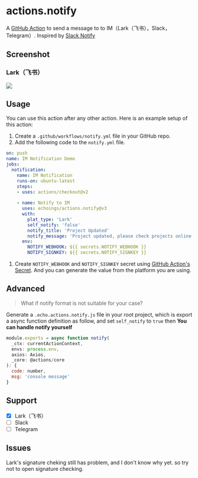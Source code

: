 # actions.notify

A [GitHub Action](https://github.com/features/actions) to send a message to to IM（Lark（飞书），Slack，Telegram）. Inspired by [Slack Notify](https://github.com/marketplace/actions/slack-notify)

## **Screenshot**
### Lark（飞书）
![](https://cdn.jsdelivr.net/gh/echoings/un@l/assets/20201207094354.png)

## Usage

You can use this action after any other action. Here is an example setup of this action:

1. Create a `.github/workflows/notify.yml` file in your GitHub repo.
2. Add the following code to the `notify.yml` file.

```yml
on: push
name: IM Notification Demo
jobs:
  notification:
    name: IM Notification
    runs-on: ubuntu-latest
    steps:
    - uses: actions/checkout@v2
    
    - name: Notify to IM
      uses: echoings/actions.notify@v3
      with:
        plat_type: 'Lark'
        self_notify: 'false'
        notify_title: 'Project Updated'
        notify_message: 'Project updated, please check projects online status'
      env:
        NOTIFY_WEBHOOK: ${{ secrets.NOTIFY_WEBHOOK }}
        NOTIFY_SIGNKEY: ${{ secrets.NOTIFY_SIGNKEY }}
```

1. Create `NOTIFY_WEBHOOK` and `NOTIFY_SIGNKEY` secret using [GitHub Action's Secret](https://help.github.com/en/actions/configuring-and-managing-workflows/creating-and-storing-encrypted-secrets#creating-encrypted-secrets-for-a-repository). And you can generate the value from the platform you are using.


## Advanced

> What if notify format is not suitable for your case?

Generate a `.echo.actions.notify.js` file in your root project, which is export a async function definition as follow, and set `self_notify` to `true` then **You can handle notify yourself**

```javascript
module.exports = async function notify(
  _ctx: currentActionContext,
  envs: process.env,
  axios: Axios,
  _core: @actions/core
): {
  code: number,
  msg: 'console message'
}
```

## Support
- [x] Lark（飞书）
- [ ] Slack
- [ ] Telegram

## Issues

Lark's signature cheking still has problem, and I don't know why yet. so try not to open signature checking.